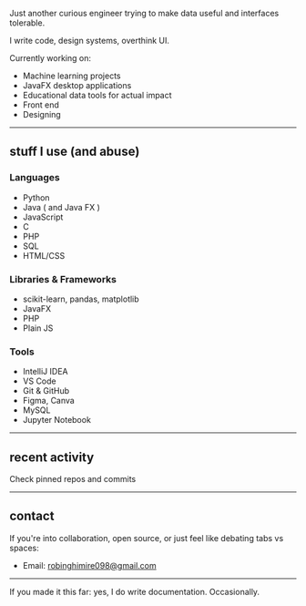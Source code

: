 Just another curious engineer trying to make data useful and interfaces tolerable.

I write code, design systems, overthink UI.

Currently working on:

- Machine learning projects
- JavaFX desktop applications
- Educational data tools for actual impact
- Front end
- Designing 

---

## stuff I use (and abuse)

### Languages

- Python  
- Java ( and Java FX )
- JavaScript  
- C  
- PHP  
- SQL  
- HTML/CSS

### Libraries & Frameworks

- scikit-learn, pandas, matplotlib  
- JavaFX
- PHP 
- Plain JS

### Tools

- IntelliJ IDEA  
- VS Code  
- Git & GitHub  
- Figma, Canva 
- MySQL
- Jupyter Notebook

---

## recent activity

Check pinned repos and commits 

---

## contact

If you're into collaboration, open source, or just feel like debating tabs vs spaces:

- Email: robinghimire098@gmail.com

---

If you made it this far: yes, I do write documentation. Occasionally.
